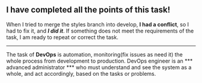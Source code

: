 ## I have completed all the points of this task!

When I tried to merge the styles branch into develop, **I had a conflict**, so I had to fix it, and ***I did it***.
If something does not meet the requirements of the task, I am ready to repeat or correct the task.

---

The task of **DevOps** is automation, monitoring(fix issues as need it) the whole process from development to production. DevOps engineer is an *** advanced administrator *** who must understand and see the system as a whole, and act accordingly, based on the tasks or problems.